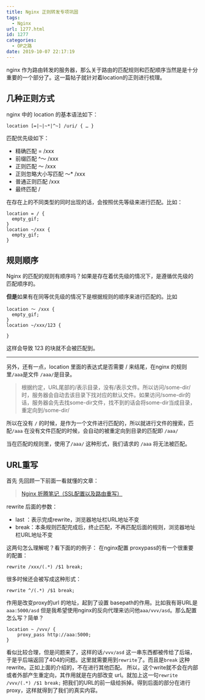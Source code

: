 ```yaml
---
title: Nginx 正则转发专项巩固
tags:
  - Nginx
url: 1277.html
id: 1277
categories:
  - OP之路
date: 2019-10-07 22:17:19
---
```


nginx 作为路由转发的服务器，那么关于路由的匹配规则和匹配顺序当然是是十分重要的一个部分了。这一篇帖子就针对着location的正则进行梳理。

几种正则方式
------

nginx 中的 location 的基本语法如下：

    location [=|~|~*|^~] /uri/ { … }

匹配优先级如下：

*   精确匹配 = /xxx
*   前缀匹配 ^～ /xxx
*   正则匹配 ～ /xxx
*   正则忽略大小写匹配 ～\* /xxx
*   普通正则匹配 /xxx
*   最终匹配 /

在存在上的不同类型的同时出现的话，会按照优先等级来进行匹配。比如：

    location = / {
      empty_gif;
    }
    location ~/xxx {
      empty_gif;
    }

规则顺序
----

Nginx 的匹配的规则有顺序吗？如果是存在着优先级的情况下，是遵循优先级的匹配顺序的。

**但是**如果有在同等优先级的情况下是根据规则的顺序来进行匹配的。比如

    location ～ /xxx {
      empty_gif;
    }
    location ~/xxx/123 {
    
    }

这样会导致 123 的块就不会被匹配到。

* * *

另外，还有一点，location 里面的表达式是否需要 / 来结尾，在nginx 的规则里`/aaa`是文件 `/aaa/`是目录。

> 根据约定，URL尾部的/表示目录，没有/表示文件。所以访问/some-dir/时，服务器会自动去该目录下找对应的默认文件。如果访问/some-dir的话，服务器会先去找some-dir文件，找不到的话会将some-dir当成目录，重定向到/some-dir/

所以在没有 `/` 的时候，是作为一个文件进行匹配的，所以就进行文件的搜索，匹配`/aaa` 在没有文件匹配的时候，会自动的被重定向到目录的匹配即 `/aaa/`

当在匹配的规则里，使用了`/aaa/` 这种形式，我们请求的 `/aaa` 将无法被匹配。

URL重写
-----

首先 先回顾一下前面一看就懂的文章：

> [Nginx 折腾笔记（SSL配置以及路由重写）](https://blog.12ms.xyz/2019/02/08/nginx-%e6%8a%98%e8%85%be%e7%ac%94%e8%ae%b0%ef%bc%88ssl%e9%85%8d%e7%bd%ae%e4%bb%a5%e5%8f%8a%e8%b7%af%e7%94%b1%e9%87%8d%e5%86%99%ef%bc%89/)

rewrite 后面的参数：

*   last ：表示完成rewrite，浏览器地址栏URL地址不变
*   break：本条规则匹配完成后，终止匹配，不再匹配后面的规则，浏览器地址栏URL地址不变

这两句怎么理解呢？看下面的的例子： 在nginx配置 proxypass的有一个很重要的配置：

    rewrite /xxx/(.*) /$1 break;

很多时候还会被写成这种形式：

    rewrite ^/(.*) /$1 break;

作用是改变proxy的url 的地址，起到了设置 basepath的作用。比如我有哥URL是 `aaa:5000/asd` 但是我希望使用nginx的反向代理来访问他`aaa/vvv/asd`。那么配置怎么写？简单？

    location ~ /vvv/ {
        proxy_pass http://aaa:5000;
    }

看似比较合理，但是问题来了，这样的话`/vvv/asd` 这一串东西都被传给了后端，于是乎后端返回了404的问题。这里就需要用到`rewrite`了。而且是`break` 这种rewrite。正如上面的介绍的，不在进行其他匹配。 所以，这个write就不会在内部或者外部产生重定向，其作用就是在内部改变 url。就加上这一句`rewrite /vvv/(.*) /$1 break;` 把我们的URL的前一级给拆掉。得到后面的部分在进行proxy，这样就得到了我们的真实内容。